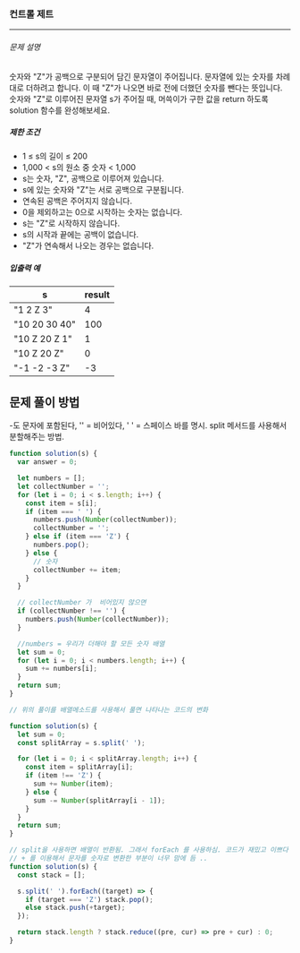### 컨트롤 제트

---

###### 문제 설명

숫자와 "Z"가 공백으로 구분되어 담긴 문자열이 주어집니다. 문자열에 있는 숫자를 차례대로 더하려고 합니다. 이 때 "Z"가 나오면 바로 전에 더했던 숫자를 뺀다는 뜻입니다. 숫자와 "Z"로 이루어진 문자열 s가 주어질 때, 머쓱이가 구한 값을 return 하도록 solution 함수를 완성해보세요.

##### 제한 조건

- 1 ≤ s의 길이 ≤ 200
- 1,000 < s의 원소 중 숫자 < 1,000
- s는 숫자, "Z", 공백으로 이루어져 있습니다.
- s에 있는 숫자와 "Z"는 서로 공백으로 구분됩니다.
- 연속된 공백은 주어지지 않습니다.
- 0을 제외하고는 0으로 시작하는 숫자는 없습니다.
- s는 "Z"로 시작하지 않습니다.
- s의 시작과 끝에는 공백이 없습니다.
- "Z"가 연속해서 나오는 경우는 없습니다.

##### 입출력 예

| s             | result |
| ------------- | ------ |
| "1 2 Z 3"     | 4      |
| "10 20 30 40" | 100    |
| "10 Z 20 Z 1" | 1      |
| "10 Z 20 Z"   | 0      |
| "-1 -2 -3 Z"  | -3     |

## 문제 풀이 방법

-도 문자에 포함된다, '' = 비어있다, ' ' = 스페이스 바를 명시. split 메서드를 사용해서 분할해주는 방법.

```javascript
function solution(s) {
  var answer = 0;

  let numbers = [];
  let collectNumber = '';
  for (let i = 0; i < s.length; i++) {
    const item = s[i];
    if (item === ' ') {
      numbers.push(Number(collectNumber));
      collectNumber = '';
    } else if (item === 'Z') {
      numbers.pop();
    } else {
      // 숫자
      collectNumber += item;
    }
  }

  // collectNumber 가  비어있지 않으면
  if (collectNumber !== '') {
    numbers.push(Number(collectNumber));
  }

  //numbers = 우리가 더해야 할 모든 숫자 배열
  let sum = 0;
  for (let i = 0; i < numbers.length; i++) {
    sum += numbers[i];
  }
  return sum;
}
```

```javascript
// 위의 풀이를 배열메소드를 사용해서 풀면 나타나는 코드의 변화

function solution(s) {
  let sum = 0;
  const splitArray = s.split(' ');

  for (let i = 0; i < splitArray.length; i++) {
    const item = splitArray[i];
    if (item !== 'Z') {
      sum += Number(item);
    } else {
      sum -= Number(splitArray[i - 1]);
    }
  }
  return sum;
}
```

```javascript
// split을 사용하면 배열이 반환됨. 그래서 forEach 를 사용하심. 코드가 재밌고 이쁘다 ㅠㅠ
// + 를 이용해서 문자를 숫자로 변환한 부분이 너무 맘에 듬 ..
function solution(s) {
  const stack = [];

  s.split(' ').forEach((target) => {
    if (target === 'Z') stack.pop();
    else stack.push(+target);
  });

  return stack.length ? stack.reduce((pre, cur) => pre + cur) : 0;
}
```
